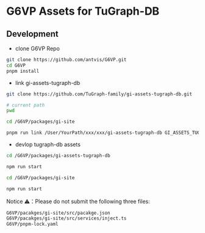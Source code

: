 # G6VP Assets for TuGraph-DB

## Development

- clone G6VP Repo

```bash
git clone https://github.com/antvis/G6VP.git
cd G6VP
pnpm install
```

- link gi-assets-tugraph-db

```bash
git clone https://github.com/TuGraph-family/gi-assets-tugraph-db.git

# current path
pwd

cd /G6VP/packages/gi-site

pnpm run link /User/YourPath/xxx/xxx/gi-assets-tugraph-db GI_ASSETS_TUGRAPH_DB

```

- devlop tugraph-db assets

```bash
cd /G6VP/packages/gi-assets-tugraph-db

npm run start

cd /G6VP/packages/gi-site

npm run start

```

Notice ⚠️：Please do not submit the following three files:

```bash
G6VP/pacakges/gi-site/src/pacakge.json
G6VP/pacakges/gi-site/src/services/inject.ts
G6VP/pnpm-lock.yaml
```
